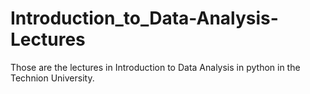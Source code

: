 # Introduction_to_Data-Analysis-Lectures
Those are the lectures in Introduction to Data Analysis in python in the Technion University.
